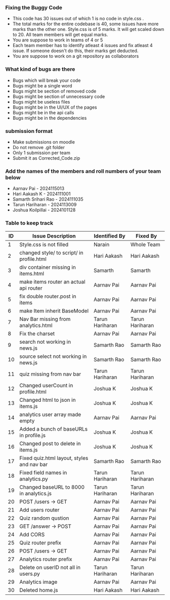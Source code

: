### Fixing the Buggy Code

- This code has 30 issues out of which 1 is no code in style.css . 
- The total marks for the entire codebase is 40, some issues have more marks than the other one. Style.css is of 5 marks. It will get scaled down to 20. All team members will get equal marks.
- You are suppose to work in teams of 4 or 5
- Each team member has to identify atleast 4 issues and fix atleast 4 issue. If someone doesn't do this, their marks get deducted.
- You are suppose to work on a git repository as collaborators

### What kind of bugs are there

- Bugs which will break your code
- Bugs might be a single word
- Bugs might be section of removed code
- Bugs might be section of unnecessary code
- Bugs might be useless files
- Bugs might be in the UI/UX of the pages
- Bugs might be in the api calls
- Bugs might be in the dependencies  

### submission format

- Make submissions on moodle
- Do not remove .git folder 
- Only 1 submission per team
- Submit it as Corrected_Code.zip

### Add the names of the members and roll numbers of your team below

- Aarnav Pai - 2024115013
- Hari Aakash K - 2024111001
- Samarth Srihari Rao - 2024111035
- Tarun Hariharan - 2024113009
- Joshua Koilpillai - 2024101128

### Table to keep track

| ID  | Issue Description                        | Identified By | Fixed By     |
|-----|------------------------------------------|---------------|--------------|
| 1   | Style.css is not filled                  |         Narain|    Whole Team|
| 2   | changed style/ to script/ in profile.html|    Hari Aakash|   Hari Aakash|
| 3   | div container missing in items.html      |  Samarth      |     Samarth  |
| 4   | make items router an actual api router   | Aarnav Pai    | Aarnav Pai   |
| 5   | fix double router.post in items          | Aarnav Pai    | Aarnav Pai   |
| 6   | make Item inherit BaseModel              | Aarnav Pai    | Aarnav Pai   |
| 7   | Nav Bar missing from analytics.html      |Tarun Hariharan|Tarun Hariharan|
| 8   | Fix the charset                          | Aarnav Pai    | Aarnav Pai   |
| 9   | search not working in news.js            |  Samarth Rao  | Samarth Rao  |
| 10  | source select not working in news.js     |  Samarth Rao  | Samarth Rao  |
| 11  | quiz missing from nav bar                |Tarun Hariharan|Tarun Hariharan|
| 12  | Changed userCount in profile.html        | Joshua K      | Joshua K     |
| 13  | Changed html to json in items.js         | Joshua K      | Joshua K     |
| 14  | analytics user array made empty          | Aarnav Pai    | Aarnav Pai   |
| 15  | Added a bunch of baseURLs in profile.js  | Joshua K      | Joshua K     |
| 16  | Changed post to delete in items.js       | Joshua K      | Joshua K     |
| 17  |Fixed quiz.html layout, styles and nav bar|  Samarth Rao  | Samarth Rao  |
| 18  |Fixed field names in analytics.py        |Tarun Hariharan|Tarun Hariharan|
| 19  |Changed baseURL to 8000 in analytics.js  |Tarun Hariharan|Tarun Hariharan|
| 20  | POST /users -> GET                       | Aarnav Pai    | Aarnav Pai   |
| 21  | Add users router                         | Aarnav Pai    | Aarnav Pai   |
| 22  | Quiz random qustion                      | Aarnav Pai    | Aarnav Pai   |
| 23  | GET /answer -> POST                      | Aarnav Pai    | Aarnav Pai   |
| 24  | Add CORS                                 | Aarnav Pai    | Aarnav Pai   |
| 25  | Quiz router prefix                       | Aarnav Pai    | Aarnav Pai   |
| 26  | POST /users -> GET                       | Aarnav Pai    | Aarnav Pai   |
| 27  | Analytics router prefix                  | Aarnav Pai    | Aarnav Pai   |
| 28  |Delete on userID not all in users.py      |Tarun Hariharan|Tarun Hariharan|
| 29  | Analytics image                          | Aarnav Pai    | Aarnav Pai   |
| 30  | Deleted home.js                          |  Hari Aakash  | Hari Aakash  |
